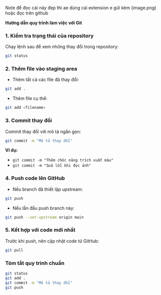 Note để đọc cái này đẹp thì ae dùng cái extension e gửi kèm (image.png) hoặc đọc trên github

**Hướng dẫn quy trình làm việc với Git**

### 1. Kiểm tra trạng thái của repository
Chạy lệnh sau để xem những thay đổi trong repository:
```bash
git status
```

### 2. Thêm file vào staging area
- Thêm tất cả các file đã thay đổi:
```bash
git add .
```
- Thêm file cụ thể:
```bash
git add <filename>
```

### 3. Commit thay đổi
Commit thay đổi với mô tả ngắn gọn:
```bash
git commit -m "Mô tả thay đổi"
```
**Ví dụ:**
- `git commit -m "Thêm chức năng trích xuất màu"`
- `git commit -m "Sửa lỗi khi đọc ảnh"`

### 4. Push code lên GitHub
- Nếu branch đã thiết lập upstream:
```bash
git push
```
- Nếu lần đầu push branch này:
```bash
git push --set-upstream origin main
```

### 5. Kết hợp với code mới nhất
Trước khi push, nên cập nhật code từ GitHub:
```bash
git pull
```

### Tóm tắt quy trình chuẩn
```bash
git status  
git add .  
git commit -m "Mô tả thay đổi"  
git push  
```



